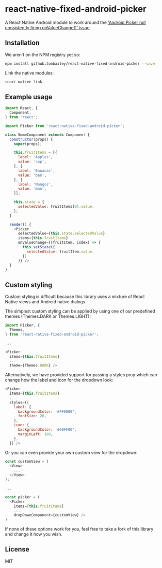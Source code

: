 # react-native-fixed-android-picker
A React Native Android module to work around the ['Android Picker not consistently firing onValueChange()' issue](https://github.com/facebook/react-native/issues/15556#issuecomment-359478181).

## Installation

We aren't on the NPM registry yet so:

```bash
npm install github:tombailey/react-native-fixed-android-picker --save
```

Link the native modules:

```bash
react-native link
```

## Example usage

```javascript
import React, {
  Component,
} from 'react';

import Picker from 'react-native-fixed-android-picker';

class SomeComponent extends Component {
  constructor(props) {
    super(props);

    this.fruitItems = [{
      label: 'Apples',
      value: 'app',
    }, {
      label: 'Bananas',
      value: 'ban',
    }, {
      label: 'Mangos',
      value: 'man',
    }];

    this.state = {
      selectedValue: fruitItems[0].value,
    };
  }

  render() {
    <Picker
      selectedValue={this.state.selectedValue}
      items={this.fruitItems}
      onValueChange={(fruitItem, index) => {
        this.setState({
          selectedValue: fruitItem.value,
        })
      }} />
  }
}
```

## Custom styling

Custom styling is difficult because this library uses a mixture of React Native views and Android native dialogs

The simplest custom styling can be applied by using one of our predefined themes (Themes.DARK or Themes.LIGHT):
```javascript
import Picker, {
  Themes,
} from 'react-native-fixed-android-picker';

...

<Picker
  items={this.fruitItems}
  ...
  theme={Themes.DARK} />
```

Alternatively, we have provided support for passing a styles prop which can change how the label and icon for the dropdown look:

```javascript
<Picker
  items={this.fruitItems}
  ...
  styles={{
    label: {
      backgroundColor: '#FF0000',
      fontSize: 20,
    },
    icon: {
      backgroundColor: '#00FF00',
      marginLeft: 100,
    },
  }} />
```

Or you can even provide your own custom view for the dropdown:
```javascript
const customView = (
  <View>
    ...
  </View>
);

...

const picker = (
  <Picker
    items={this.fruitItems}
    ...
    dropDownComponent={customView} />
)
```

If none of these options work for you, feel free to take a fork of this library and change it how you wish.

## License

MIT
